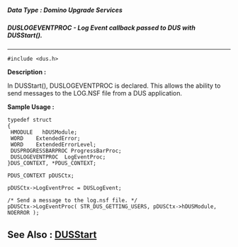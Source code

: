 ##### Data Type : Domino Upgrade Services
##### DUSLOGEVENTPROC - Log Event callback passed to DUS with DUSStart().
---
```
#include <dus.h>
```
**Description :**

In DUSStart(), DUSLOGEVENTPROC is declared.  This allows the ability to send 
messages to the LOG.NSF file from a DUS application.

**Sample Usage :**
```
typedef struct
{
 HMODULE   hDUSModule;
 WORD    ExtendedError;
 WORD    ExtendedErrorLevel;
 DUSPROGRESSBARPROC ProgressBarProc;
 DUSLOGEVENTPROC  LogEventProc;
}DUS_CONTEXT, *PDUS_CONTEXT;

PDUS_CONTEXT pDUSCtx;  

pDUSCtx->LogEventProc = DUSLogEvent;

/* Send a message to the log.nsf file. */
pDUSCtx->LogEventProc( STR_DUS_GETTING_USERS, pDUSCtx->hDUSModule, NOERROR );
```
**See Also :**
[DUSStart](/domino-c-api-docs/reference/Func/DUSStart)
---
